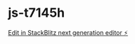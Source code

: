 # js-t7145h

[Edit in StackBlitz next generation editor ⚡️](https://stackblitz.com/~/github.com/MaxxStyle23/js-t7145h)